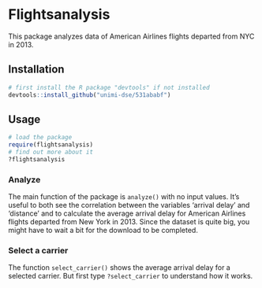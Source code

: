 Flightsanalysis
================

This package analyzes data of American Airlines flights departed from
NYC in 2013.

## Installation

``` r
# first install the R package "devtools" if not installed
devtools::install_github("unimi-dse/531ababf")
```

## Usage

``` r
# load the package
require(flightsanalysis)
# find out more about it
?flightsanalysis
```

### Analyze

The main function of the package is `analyze()` with no input values.
It’s useful to both see the correlation between the variables ‘arrival
delay’ and ‘distance’ and to calculate the average arrival delay for
American Airlines flights departed from New York in 2013. Since the
dataset is quite big, you might have to wait a bit for the download to
be completed.

### Select a carrier

The function `select_carrier()` shows the average arrival delay for a
selected carrier. But first type `?select_carrier` to understand how it
works.
